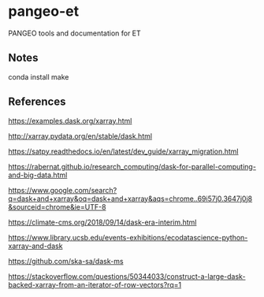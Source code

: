 # pangeo-et
PANGEO tools and documentation for ET

## Notes

conda install make 

## References

https://examples.dask.org/xarray.html


http://xarray.pydata.org/en/stable/dask.html



https://satpy.readthedocs.io/en/latest/dev_guide/xarray_migration.html


https://rabernat.github.io/research_computing/dask-for-parallel-computing-and-big-data.html


https://www.google.com/search?q=dask+and+xarray&oq=dask+and+xarray&aqs=chrome..69i57j0.3647j0j8&sourceid=chrome&ie=UTF-8


https://climate-cms.org/2018/09/14/dask-era-interim.html


https://www.library.ucsb.edu/events-exhibitions/ecodatascience-python-xarray-and-dask



https://github.com/ska-sa/dask-ms



https://stackoverflow.com/questions/50344033/construct-a-large-dask-backed-xarray-from-an-iterator-of-row-vectors?rq=1


